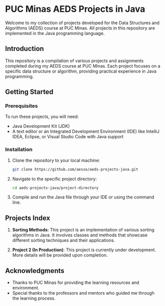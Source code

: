 # PUC Minas AEDS Projects in Java

Welcome to my collection of projects developed for the Data Structures and Algorithms (AEDS) course at PUC Minas. All projects in this repository are implemented in the Java programming language.

## Introduction

This repository is a compilation of various projects and assignments completed during my AEDS course at PUC Minas. Each project focuses on a specific data structure or algorithm, providing practical experience in Java programming.

## Getting Started

### Prerequisites

To run these projects, you will need:

- Java Development Kit (JDK)
- A text editor or an Integrated Development Environment (IDE) like IntelliJ IDEA, Eclipse, or Visual Studio Code with Java support

### Installation

1. Clone the repository to your local machine:
   ```sh
   git clone https://github.com/aesso/aeds-projects-java.git
2. Navigate to the specific project directory:
   ```sh
   cd aeds-projects-java/project-directory
3. Compile and run the Java file through your IDE or using the command line.

## Projects Index

1. **Sorting Methods**: This project is an implementation of various sorting algorithms in Java. It involves classes and methods that showcase different sorting techniques and their applications.

2. **Project 2 (In Production)**: This project is currently under development. More details will be provided upon completion.

## Acknowledgments

- Thanks to PUC Minas for providing the learning resources and environment.
- Special thanks to the professors and mentors who guided me through the learning process.
